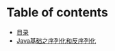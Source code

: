 # Table of contents

* [目录](README.md)
* [Java基础之序列化和反序列化](java-ji-chu-zhi-xu-lie-hua-he-fan-xu-lie-hua.md)

